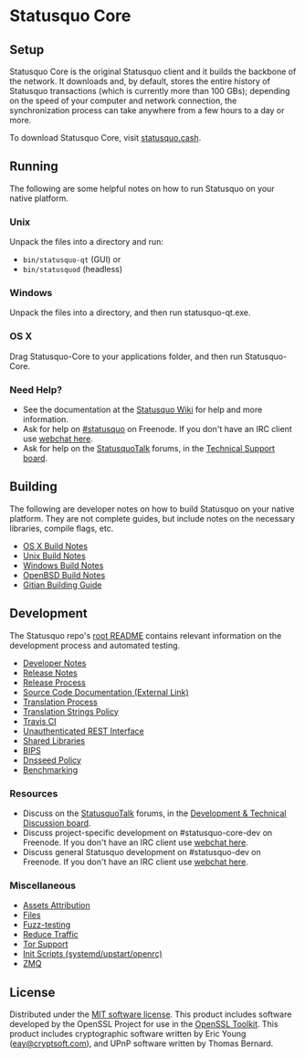 Statusquo Core
=============

Setup
---------------------
Statusquo Core is the original Statusquo client and it builds the backbone of the network. It downloads and, by default, stores the entire history of Statusquo transactions (which is currently more than 100 GBs); depending on the speed of your computer and network connection, the synchronization process can take anywhere from a few hours to a day or more.

To download Statusquo Core, visit [statusquo.cash](https://statusquo.cash/en/releases/).

Running
---------------------
The following are some helpful notes on how to run Statusquo on your native platform.

### Unix

Unpack the files into a directory and run:

- `bin/statusquo-qt` (GUI) or
- `bin/statusquod` (headless)

### Windows

Unpack the files into a directory, and then run statusquo-qt.exe.

### OS X

Drag Statusquo-Core to your applications folder, and then run Statusquo-Core.

### Need Help?

* See the documentation at the [Statusquo Wiki](https://en.statusquo.it/wiki/Main_Page)
for help and more information.
* Ask for help on [#statusquo](http://webchat.freenode.net?channels=statusquo) on Freenode. If you don't have an IRC client use [webchat here](http://webchat.freenode.net?channels=statusquo).
* Ask for help on the [StatusquoTalk](https://statusquotalk.org/) forums, in the [Technical Support board](https://statusquotalk.org/index.php?board=4.0).

Building
---------------------
The following are developer notes on how to build Statusquo on your native platform. They are not complete guides, but include notes on the necessary libraries, compile flags, etc.

- [OS X Build Notes](build-osx.md)
- [Unix Build Notes](build-unix.md)
- [Windows Build Notes](build-windows.md)
- [OpenBSD Build Notes](build-openbsd.md)
- [Gitian Building Guide](gitian-building.md)

Development
---------------------
The Statusquo repo's [root README](/README.md) contains relevant information on the development process and automated testing.

- [Developer Notes](developer-notes.md)
- [Release Notes](release-notes.md)
- [Release Process](release-process.md)
- [Source Code Documentation (External Link)](https://dev.visucore.com/statusquo/doxygen/)
- [Translation Process](translation_process.md)
- [Translation Strings Policy](translation_strings_policy.md)
- [Travis CI](travis-ci.md)
- [Unauthenticated REST Interface](REST-interface.md)
- [Shared Libraries](shared-libraries.md)
- [BIPS](bips.md)
- [Dnsseed Policy](dnsseed-policy.md)
- [Benchmarking](benchmarking.md)

### Resources
* Discuss on the [StatusquoTalk](https://statusquotalk.org/) forums, in the [Development & Technical Discussion board](https://statusquotalk.org/index.php?board=6.0).
* Discuss project-specific development on #statusquo-core-dev on Freenode. If you don't have an IRC client use [webchat here](http://webchat.freenode.net/?channels=statusquo-core-dev).
* Discuss general Statusquo development on #statusquo-dev on Freenode. If you don't have an IRC client use [webchat here](http://webchat.freenode.net/?channels=statusquo-dev).

### Miscellaneous
- [Assets Attribution](assets-attribution.md)
- [Files](files.md)
- [Fuzz-testing](fuzzing.md)
- [Reduce Traffic](reduce-traffic.md)
- [Tor Support](tor.md)
- [Init Scripts (systemd/upstart/openrc)](init.md)
- [ZMQ](zmq.md)

License
---------------------
Distributed under the [MIT software license](/COPYING).
This product includes software developed by the OpenSSL Project for use in the [OpenSSL Toolkit](https://www.openssl.org/). This product includes
cryptographic software written by Eric Young ([eay@cryptsoft.com](mailto:eay@cryptsoft.com)), and UPnP software written by Thomas Bernard.
